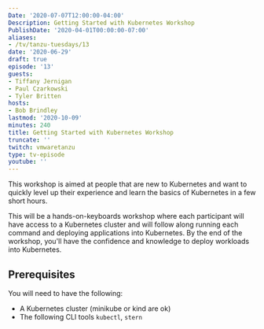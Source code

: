 ```yaml
---
Date: '2020-07-07T12:00:00-04:00'
Description: Getting Started with Kubernetes Workshop
PublishDate: '2020-04-01T00:00:00-07:00'
aliases:
- /tv/tanzu-tuesdays/13
date: '2020-06-29'
draft: true
episode: '13'
guests:
- Tiffany Jernigan
- Paul Czarkowski
- Tyler Britten
hosts:
- Bob Brindley
lastmod: '2020-10-09'
minutes: 240
title: Getting Started with Kubernetes Workshop
truncate: ''
twitch: vmwaretanzu
type: tv-episode
youtube: ''
---
```


This workshop is aimed at people that are new to Kubernetes and want to quickly level up their experience and learn the basics of Kubernetes in a few short hours.

This will be a hands-on-keyboards workshop where each participant will have access to a Kubernetes cluster and will follow along running each command and deploying applications into Kubernetes. By the end of the workshop, you'll have the confidence and knowledge to deploy workloads into Kubernetes.

## Prerequisites

You will need to have the following:

* A Kubernetes cluster (minikube or kind are ok)
* The following CLI tools `kubectl`, `stern`